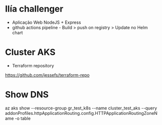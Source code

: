 # Ilía challenger

- Aplicação Web NodeJS + Express
- github actions pipeline - Build > push on registry > Update no Helm chart

# Cluster AKS

 - Terraform repository

https://github.com/jessefs/terraform-repo

# Show DNS

az aks show --resource-group gr_test_k8s --name cluster_test_aks --query addonProfiles.httpApplicationRouting.config.HTTPApplicationRoutingZoneName -o table

